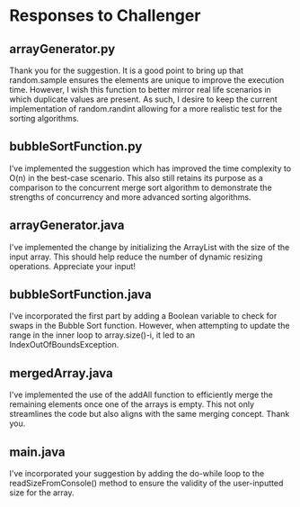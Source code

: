 # Responses to Challenger

## arrayGenerator.py
Thank you for the suggestion. It is a good point to bring up that random.sample ensures the elements are unique to improve the execution time. 
However, I wish this function to better mirror real life scenarios in which duplicate values are present. 
As such, I desire to keep the current implementation of random.randint allowing for a more realistic test for the sorting algorithms.

## bubbleSortFunction.py
I’ve implemented the suggestion which has improved the time complexity to O(n) in the best-case scenario. 
This also still retains its purpose as a comparison to the concurrent merge sort algorithm to demonstrate the strengths of concurrency and more advanced sorting algorithms.

## arrayGenerator.java
I've implemented the change by initializing the ArrayList with the size of the input array. This should help reduce the number of dynamic resizing operations. Appreciate your input!

## bubbleSortFunction.java
I've incorporated the first part by adding a Boolean variable to check for swaps in the Bubble Sort function. However, when attempting to update the range in the inner loop to array.size()-i, it led to an IndexOutOfBoundsException.

## mergedArray.java
I've implemented the use of the addAll function to efficiently merge the remaining elements once one of the arrays is empty. This not only streamlines the code but also aligns with the same merging concept. Thank you.

## main.java
I've incorporated your suggestion by adding the do-while loop to the readSizeFromConsole() method to ensure the validity of the user-inputted size for the array.

